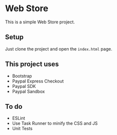 # Web Store

This is a simple Web Store project.

## Setup

Just clone the project and open the `index.html` page.

## This project uses

- Bootstrap
- Paypal Express Checkout
- Paypal SDK
- Paypal Sandbox

## To do

- ESLint
- Use Task Runner to minify the CSS and JS
- Unit Tests